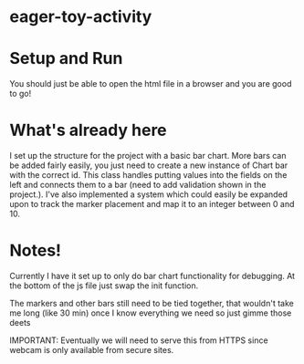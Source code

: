 # eager-toy-activity

# Setup and Run
You should just be able to open the html file in a browser and you are good to go!

# What's already here
I set up the structure for the project with a basic bar chart. More bars can be added fairly easily, you just need to create a new instance of Chart bar with the correct id. This class handles putting values into the fields on the left and connects them to a bar (need to add validation shown in the project.). I've also implemented a system which could easily be expanded upon to track the marker placement and map it to an integer between 0 and 10.

# Notes!
Currently I have it set up to only do bar chart functionality for debugging. At the bottom of the js file just swap the init function.

The markers and other bars still need to be tied together, that wouldn't take me long (like 30 min) once I know everything we need so just gimme those deets

IMPORTANT: Eventually we will need to serve this from HTTPS since webcam is only available from secure sites.
